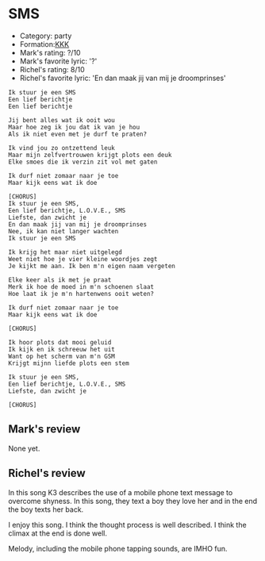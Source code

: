 # SMS

 * Category: party
 * Formation:[KKK](Kkk.md)
 * Mark's rating: ?/10
 * Mark's  favorite lyric: '?'
 * Richel's rating: 8/10
 * Richel's favorite lyric: 'En dan maak jij van mij je droomprinses'

```
Ik stuur je een SMS
Een lief berichtje
Een lief berichtje

Jij bent alles wat ik ooit wou
Maar hoe zeg ik jou dat ik van je hou
Als ik niet even met je durf te praten?

Ik vind jou zo ontzettend leuk
Maar mijn zelfvertrouwen krijgt plots een deuk
Elke smoes die ik verzin zit vol met gaten

Ik durf niet zomaar naar je toe
Maar kijk eens wat ik doe

[CHORUS]
Ik stuur je een SMS,
Een lief berichtje, L.O.V.E., SMS
Liefste, dan zwicht je
En dan maak jij van mij je droomprinses
Nee, ik kan niet langer wachten
Ik stuur je een SMS

Ik krijg het maar niet uitgelegd
Weet niet hoe je vier kleine woordjes zegt
Je kijkt me aan. Ik ben m'n eigen naam vergeten

Elke keer als ik met je praat
Merk ik hoe de moed in m'n schoenen slaat
Hoe laat ik je m'n hartenwens ooit weten?

Ik durf niet zomaar naar je toe
Maar kijk eens wat ik doe

[CHORUS]

Ik hoor plots dat mooi geluid
Ik kijk en ik schreeuw het uit
Want op het scherm van m'n GSM
Krijgt mijnn liefde plots een stem

Ik stuur je een SMS,
Een lief berichtje, L.O.V.E., SMS
Liefste, dan zwicht je

[CHORUS]
```
## Mark's review

None yet.

## Richel's review

In this song K3 describes the use of a mobile phone text message to overcome shyness. 
In this song, they text a boy they love her and in the end the boy texts her back.

I enjoy this song. I think the thought process is well described.
I think the climax at the end is done well.

Melody, including the mobile phone tapping sounds, are IMHO fun.